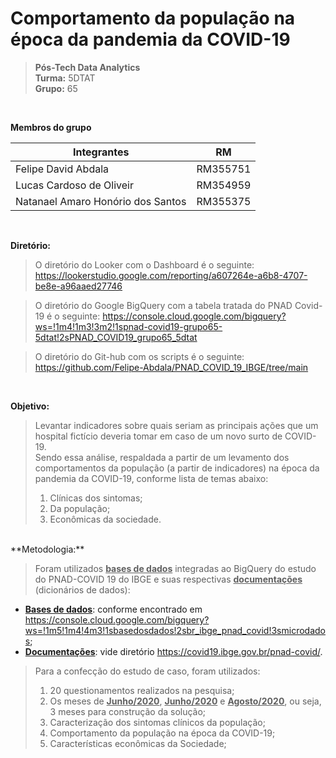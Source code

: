 # **Comportamento da população na época da pandemia da COVID-19**
>**Pós-Tech Data Analytics**<br/>
**Turma:** 5DTAT<br/>
**Grupo:** 65<br/>

<br/>

**Membros do grupo**

| Integrantes                        | RM              |
| ---------------------------------- | --------------- |
| Felipe David Abdala                | RM355751        |
| Lucas Cardoso de Oliveir           | RM354959        |
| Natanael Amaro Honório dos Santos  | RM355375        |

<br/>


**Diretório:**<br/>
> O diretório do Looker com o Dashboard é o seguinte:
<https://lookerstudio.google.com/reporting/a607264e-a6b8-4707-be8e-a96aaed27746>

> O diretório do Google BigQuery com a tabela tratada do PNAD Covid-19 é o seguinte:
<https://console.cloud.google.com/bigquery?ws=!1m4!1m3!3m2!1spnad-covid19-grupo65-5dtat!2sPNAD_COVID19_grupo65_5dtat>
 
> O diretório do Git-hub com os scripts é o seguinte:
<https://github.com/Felipe-Abdala/PNAD_COVID_19_IBGE/tree/main>


<br/>

**Objetivo:**<br/>
> Levantar indicadores sobre quais seriam as principais ações que um hospital fictício deveria tomar em caso de um novo surto de COVID-19.<br/>
> Sendo essa análise, respaldada a partir de um levamento dos comportamentos da população (a partir de indicadores) na época da pandemia da COVID-19, conforme lista de temas abaixo:</br>
> 1. Clínicas dos sintomas;
> 2. Da população;
> 3. Econômicas da sociedade.


<br/>
**Metodologia:**<br/>

> Foram utilizados <u>**bases de dados**</u> integradas ao BigQuery do estudo do PNAD-COVID 19 do IBGE e suas respectivas <u>**documentações**</u> (dicionários de dados):
- <u>**Bases de dados**</u>: conforme encontrado em <https://console.cloud.google.com/bigquery?ws=!1m5!1m4!4m3!1sbasedosdados!2sbr_ibge_pnad_covid!3smicrodados>; <br/>
- <u>**Documentações**</u>: vide diretório <https://covid19.ibge.gov.br/pnad-covid/>.<br/>


> Para a confecção do estudo de caso, foram utilizados: </br>
> 1. 20 questionamentos realizados na pesquisa;</br>
> 2. Os meses de <u>**Junho/2020**</u>, <u>**Junho/2020**</u> e <u>**Agosto/2020**</u>, ou seja, 3 meses para construção da solução;</br>
> 3. Caracterização dos sintomas clínicos da população;</br>
> 4. Comportamento da população na época da COVID-19;</br>
> 5. Características econômicas da Sociedade;</br>
